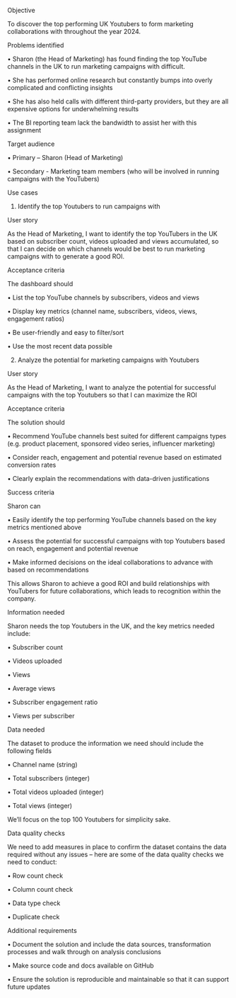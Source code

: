 Objective

To discover the top performing UK Youtubers to form marketing collaborations with throughout the year 2024. 

Problems identified 

•	Sharon (the Head of Marketing) has found finding the top YouTube channels in the UK to run marketing campaigns with difficult.

•	She has performed online research but constantly bumps into overly complicated and conflicting insights

•	She has also held calls with different third-party providers, but they are all expensive options for underwhelming results

•	The BI reporting team lack the bandwidth to assist her with this assignment

Target audience 

•	Primary – Sharon (Head of Marketing)

•	Secondary - Marketing team members (who will be involved in running campaigns with the YouTubers)

Use cases

1. Identify the top Youtubers to run campaigns with

User story

As the Head of Marketing, I want to identify the top YouTubers in the UK based on subscriber count, videos uploaded and views accumulated, so that I can decide on which channels would be best to run marketing campaigns with to generate a good ROI. 

Acceptance criteria


The dashboard should

•	List the top YouTube channels by subscribers, videos and views

•	Display key metrics (channel name, subscribers, videos, views, engagement ratios)

•	Be user-friendly and easy to filter/sort 

•	Use the most recent data possible

2. Analyze the potential for marketing campaigns with Youtubers

User story 

As the Head of Marketing, I want to analyze the potential for successful campaigns with the top Youtubers so that I can maximize the ROI


Acceptance criteria

The solution should

•	Recommend YouTube channels best suited for different campaigns types (e.g. product placement, sponsored video series, influencer marketing)

•	Consider reach, engagement and potential revenue based on estimated conversion rates 

•	Clearly explain the recommendations with data-driven justifications


Success criteria

Sharon can 

•	Easily identify the top performing YouTube channels based on the key metrics mentioned above

•	Assess the potential for successful campaigns with top Youtubers based on reach, engagement and potential revenue

•	Make informed decisions on the ideal collaborations to advance with based on recommendations 

This allows Sharon to achieve a good ROI and build relationships with YouTubers for future collaborations, which leads to recognition within the company.


Information needed

Sharon needs the top Youtubers in the UK, and the key metrics needed include:


•	Subscriber count

•	Videos uploaded

•	Views

•	Average views 

•	Subscriber engagement ratio

•	Views per subscriber 



Data needed 

The dataset to produce the information we need should include the following fields

•	Channel name (string)

•	Total subscribers (integer)

•	Total videos uploaded (integer)

•	Total views (integer)

We’ll focus on the top 100 Youtubers for simplicity sake.  



Data quality checks 

We need to add measures in place to confirm the dataset contains the data required without any issues – here are some of the data quality checks we need to conduct:

•	Row count check 

•	Column count check

•	Data type check

•	Duplicate check



Additional requirements

•	Document the solution and include the data sources, transformation processes and walk through on analysis conclusions

•	Make source code and docs available on GitHub

•	Ensure the solution is reproducible and maintainable so that it can support future updates 

